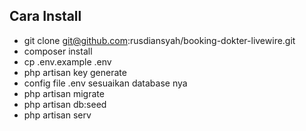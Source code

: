 
## Cara Install

- git clone git@github.com:rusdiansyah/booking-dokter-livewire.git
- composer install
- cp .env.example .env
- php artisan key generate
- config file .env sesuaikan database nya
- php artisan migrate
- php artisan db:seed
- php artisan serv
